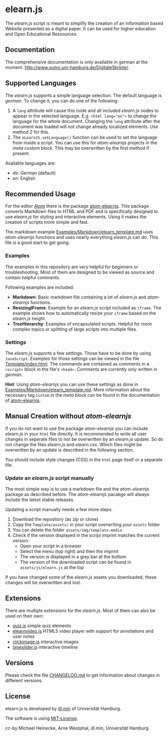 # elearn.js

The _elearn.js_ script is meant to simplify the creation of an information
based Website presented as a digital paper.
It can be used for higher education and Open Educational Ressources.

## Documentation

The comprehensive documentation is only available in german at the moment.
http://www.sumo.uni-hamburg.de/DigitaleSkripte/.

## Supported Languages

The _elearn.js_ supports a simple language selection. The default language
is _german_. To change it, you can do one of the following:

1. A `lang` attribute will cause this node and all included _elearn.js_ nodes to
appear in the selected language. E.g. `<html lang="en">` to change the language
for the whole document. Changing the `lang` attribute after the document was
loaded will not change already localized elements. Use method _2_ for this.
2. The `eLearnJS.setLanguage()` function can be used to set the language from
inside a script. You can use this for _atom-elearnjs_ projects in the
_meta custom_ block. This may be overwritten by the first method if present.

Available languages are:
* _de_: German (default)
* _en_: English

## Recommended Usage

For the editor [Atom](https://atom.io) there is the package
[atom-elearnjs](https://github.com/elb-min-uhh/atom-elearnjs).
This package converts Markdown files to HTML and PDF and is specifically
designed to use _elearn.js_ for styling and interactive elements.
Using it makes the creation of scripts more simple and fast.

The markdown example
[Examples/Markdown/elearn_template.md](/Examples/Markdown/elearn_template.md)
uses _atom-elearnjs_ functions and uses nearly everything _elearn.js_ can do.
This file is a good start to get going.

### Examples

The examples in this repository are very helpful for beginners or
troubleshooting. Most of them are designed to be viewed as source and contain
helpful comments.

Following examples are included:
* __Markdown__: Basic markdown file containing a lot of _elearn.js_ and
    _atom-elearnjs_ functions.
* __ResizingIFrame__: Example for an _elearn.js_ script included as `iframe`.
    The example shows how to automatically resize your `iframe` based on the
    _elearn.js_ height.
* __TreeHierarchy__: Examples of encapsulated scripts. Helpful for more
    complex topics or splitting of large scripts into multiple files.

### Settings

The _elearn.js_ supports a few settings. Those have to be done by using
`JavaScript`. Examples for those settings can be viewed in the file  
[Template/index.html](/Template/index.html). The commands are contained
as comments in a `<script>` block in the file's `<head>`. Comments are currently
only written in _german_.

__Hint__: Using _atom-elearnjs_ you can use these settings as done in
[Examples/Markdown/elearn_template.md](/Examples/Markdown/elearn_template.md).
More information about the necessary tag `Custom` in the _meta block_
can be found in the documentation of
[atom-elearnjs](https://github.com/elb-min-uhh/atom-elearnjs).


## Manual Creation without _atom-elearnjs_

If you do not want to use the package _atom-elearnjs_ you can include
_elearn.js_ in your `html` file directly. It is recommended to write all
user changes in seperate files to not be overwritten by an _elearn.js_ update.
So do not change the files _elearn.js_ and _elearn.css_.
Which files might be overwritten by an update is described in the following
section.

You should include style changes (CSS) in the `html` page itself or a separate
file.

### Update an _elearn.js_ script manually

The most simple way is to use a markdown file and the _atom-elearnjs_ package
as described before. The _atom-elearnjs_ pacakge will always include the
latest stable releases.

Updating a script manually needs a few more steps.
1. Download the repository (as zip or clone)
2. Copy the `Template/assets/` in your script overwriting your `assets` folder
3. You can delete the folder `assets/img/template-media`
4. Check if the version displayed in the script imprint matches the current
version:
    * Open your script in a browser
    * Select the menu (top right) and then the _imprint_
    * The version is displayed in a grey bar at the bottom
    * The version of the downloaded script can be found in `assets/js/elearn.js`
    at the top

If you have changed some of the _elearn.js_ assets you downloaded, these changes
will be overwritten and lost.

## Extensions

There are multiple extensions for the _elearn.js_. Most of them can also be
used on their own:

* [quiz.js](https://github.com/elb-min-uhh/quiz.js) simple quiz elements
* [elearnvideo.js](https://github.com/elb-min-uhh/elearnvideo.js) HTML5 video
    player with support for annotations and user notes
* [clickimage.js](https://github.com/elb-min-uhh/clickimage.js) interactive
    images
* [timeslider.js](https://github.com/elb-min-uhh/timeslider.js) interactive
    timeline

## Versions

Please check the file
[CHANGELOG.md](https://github.com/elb-min-uhh/elearn.js/blob/master/CHANGELOG.md)
to get information about changes in different versions.

## License

elearn.js is developed by
[dl.min](https://www.min.uni-hamburg.de/studium/digitalisierung-lehre/ueber-uns.html)
of Universität Hamburg.

The software is using [MIT-License](http://opensource.org/licenses/mit-license.php).

cc-by Michael Heinecke, Arne Westphal, dl.min, Universität Hamburg
